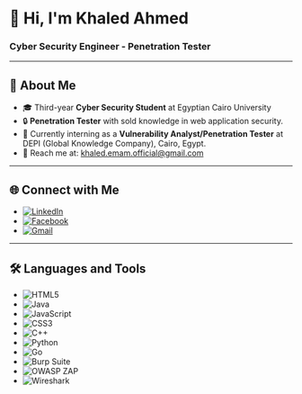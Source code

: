 # 👋 Hi, I'm Khaled Ahmed  

### Cyber Security Engineer - Penetration Tester  

---

## 🎰 About Me  
- 🎓 Third-year **Cyber Security Student** at Egyptian Cairo  University 
- 🔒 **Penetration Tester** with sold knowledge in web application security.  
- 💼 Currently interning as a **Vulnerability Analyst/Penetration Tester** at DEPI (Global Knowledge Company), Cairo, Egypt.  
- 📧 Reach me at: [khaled.emam.official@gmail.com](khaled.emam.official@gmail.com)  

---

## 🌐 Connect with Me    
* [![LinkedIn](https://img.shields.io/badge/LinkedIn-%230A66C2.svg?style=for-the-badge&logo=linkedin&logoColor=white)](https://www.linkedin.com/in/khaled-a-emam/)  
* [![Facebook](https://img.shields.io/badge/Facebook-%231877F2.svg?style=for-the-badge&logo=facebook&logoColor=white)](https://www.facebook.com/share/1BMB6u6cYn/)  
* [![Gmail](https://img.shields.io/badge/Gmail-%23EA4335.svg?style=for-the-badge&logo=gmail&logoColor=white)](mailto:khaled.emam.official@gmail.com)



---

## 🛠️ Languages and Tools  

* ![HTML5](https://img.shields.io/badge/HTML5-%23E34F26.svg?style=for-the-badge&logo=html5&logoColor=white)  
* ![Java](https://img.shields.io/badge/Java-%23F7B93E.svg?style=for-the-badge&logo=java&logoColor=white)  
* ![JavaScript](https://img.shields.io/badge/JavaScript-%23F7DF1E.svg?style=for-the-badge&logo=javascript&logoColor=black)  
* ![CSS3](https://img.shields.io/badge/CSS3-%231572B6.svg?style=for-the-badge&logo=css3&logoColor=white)  
* ![C++](https://img.shields.io/badge/C++-%2300599C.svg?style=for-the-badge&logo=c%2B%2B&logoColor=white)  
* ![Python](https://img.shields.io/badge/Python-%233776AB.svg?style=for-the-badge&logo=python&logoColor=white)  
* ![Go](https://img.shields.io/badge/Go-%2300ADD8.svg?style=for-the-badge&logo=go&logoColor=white)  
* ![Burp Suite](https://img.shields.io/badge/Burp%20Suite-%23FF5722.svg?style=for-the-badge&logo=burpsuite&logoColor=white)  
* ![OWASP ZAP](https://img.shields.io/badge/OWASP%20ZAP-%23F37C2B.svg?style=for-the-badge&logo=zap&logoColor=white)  
* ![Wireshark](https://img.shields.io/badge/Wireshark-%2300B2A9.svg?style=for-the-badge&logo=wireshark&logoColor=white)

